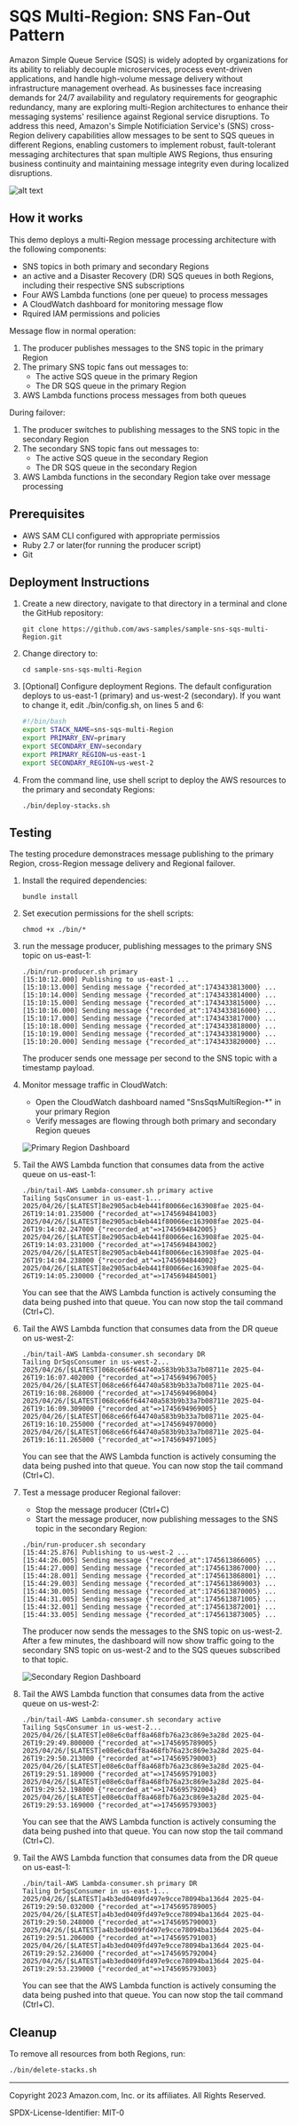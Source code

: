 # SQS Multi-Region: SNS Fan-Out Pattern

Amazon Simple Queue Service (SQS) is widely adopted by organizations for its ability to reliably decouple microservices, process event-driven applications, and handle high-volume message delivery without infrastructure management overhead. As businesses face increasing demands for 24/7 availability and regulatory requirements for geographic redundancy, many are exploring multi-Region architectures to enhance their messaging systems' resilience against Regional service disruptions. To address this need, Amazon's Simple Notificiation Service's (SNS) cross-Region delivery capabilities allow messages to be sent to SQS queues in different Regions, enabling customers to implement robust, fault-tolerant messaging architectures that span multiple AWS Regions, thus ensuring business continuity and maintaining message integrity even during localized disruptions.

![alt text](images/diagram.jpg)

## How it works

This demo deploys a multi-Region message processing architecture with the following components:
- SNS topics in both primary and secondary Regions
- an active and a Disaster Recovery (DR) SQS queues in both Regions, including their respective SNS subscriptions
- Four AWS Lambda functions (one per queue) to process messages
- A CloudWatch dashboard for monitoring message flow
- Rquired IAM permissions and policies


Message flow in normal operation:
1. The producer publishes messages to the SNS topic in the primary Region
2. The primary SNS topic fans out messages to:
    - The active SQS queue in the primary Region
    - The DR SQS queue in the primary Region
3. AWS Lambda functions process messages from both queues

During failover:
1. The producer switches to publishing messages to the SNS topic in the secondary Region
2. The secondary SNS topic fans out messages to:
    - The active SQS queue in the secondary Region
    - The DR SQS queue in the secondary Region
3. AWS Lambda functions in the secondary Region take over message processing

## Prerequisites
- AWS SAM CLI configured with appropriate permissios
- Ruby 2.7 or later(for running the producer script)
- Git

## Deployment Instructions
1. Create a new directory, navigate to that directory in a terminal and clone the GitHub repository:
    ```
    git clone https://github.com/aws-samples/sample-sns-sqs-multi-Region.git
    ```
1. Change directory to:
    ```
    cd sample-sns-sqs-multi-Region
    ```
1. [Optional] Configure deployment Regions. The default configuration deploys to us-east-1 (primary) and us-west-2 (secondary). If you want to change it, edit ./bin/config.sh, on lines 5 and 6:
    ```bash
    #!/bin/bash
    export STACK_NAME=sns-sqs-multi-Region
    export PRIMARY_ENV=primary
    export SECONDARY_ENV=secondary
    export PRIMARY_REGION=us-east-1
    export SECONDARY_REGION=us-west-2
    ```

1. From the command line, use shell script to deploy the AWS resources to the primary and secondaty Regions:
    ```
    ./bin/deploy-stacks.sh 
    ```

## Testing
The testing procedure demonstraces message publishing to the primary Region, cross-Region message delivery and Regional failover.

1. Install the required dependencies:
    ```
    bundle install
    ```
1. Set execution permissions for the shell scripts:
    ```
    chmod +x ./bin/*
    ```
1. run the message producer, publishing messages to the primary SNS topic on us-east-1:
    ```
    ./bin/run-producer.sh primary
    [15:10:12.000] Publishing to us-east-1 ...
    [15:10:13.000] Sending message {"recorded_at":1743433813000} ...
    [15:10:14.000] Sending message {"recorded_at":1743433814000} ...
    [15:10:15.000] Sending message {"recorded_at":1743433815000} ...
    [15:10:16.000] Sending message {"recorded_at":1743433816000} ...
    [15:10:17.000] Sending message {"recorded_at":1743433817000} ...
    [15:10:18.000] Sending message {"recorded_at":1743433818000} ...
    [15:10:19.000] Sending message {"recorded_at":1743433819000} ...
    [15:10:20.000] Sending message {"recorded_at":1743433820000} ...
    ```

    The producer sends one message per second to the SNS topic with a timestamp payload.

1. Monitor message traffic in CloudWatch:
   - Open the CloudWatch dashboard named "SnsSqsMultiRegion-*" in your primary Region
   - Verify messages are flowing through both primary and secondary Region queues
   
   ![Primary Region Dashboard](images/dashboard-primary.jpg)

1. Tail the AWS Lambda function that consumes data from the active queue on us-east-1:
    ```
    ./bin/tail-AWS Lambda-consumer.sh primary active
    Tailing SqsConsumer in us-east-1...
    2025/04/26/[$LATEST]8e2905acb4eb441f80066ec163908fae 2025-04-26T19:14:01.235000 {"recorded_at"=>1745694841003}
    2025/04/26/[$LATEST]8e2905acb4eb441f80066ec163908fae 2025-04-26T19:14:02.247000 {"recorded_at"=>1745694842005}
    2025/04/26/[$LATEST]8e2905acb4eb441f80066ec163908fae 2025-04-26T19:14:03.231000 {"recorded_at"=>1745694843002}
    2025/04/26/[$LATEST]8e2905acb4eb441f80066ec163908fae 2025-04-26T19:14:04.238000 {"recorded_at"=>1745694844002}
    2025/04/26/[$LATEST]8e2905acb4eb441f80066ec163908fae 2025-04-26T19:14:05.230000 {"recorded_at"=>1745694845001}
    ```

    You can see that the AWS Lambda function is actively consuming the data being pushed into that queue. You can now stop the tail command (Ctrl+C).

1. Tail the AWS Lambda function that consumes data from the DR queue on us-west-2:
    ```
    ./bin/tail-AWS Lambda-consumer.sh secondary DR
    Tailing DrSqsConsumer in us-west-2...
    2025/04/26/[$LATEST]068ce66f644740a583b9b33a7b08711e 2025-04-26T19:16:07.402000 {"recorded_at"=>1745694967005}
    2025/04/26/[$LATEST]068ce66f644740a583b9b33a7b08711e 2025-04-26T19:16:08.268000 {"recorded_at"=>1745694968004}
    2025/04/26/[$LATEST]068ce66f644740a583b9b33a7b08711e 2025-04-26T19:16:09.309000 {"recorded_at"=>1745694969005}
    2025/04/26/[$LATEST]068ce66f644740a583b9b33a7b08711e 2025-04-26T19:16:10.255000 {"recorded_at"=>1745694970000}
    2025/04/26/[$LATEST]068ce66f644740a583b9b33a7b08711e 2025-04-26T19:16:11.265000 {"recorded_at"=>1745694971005}
    ```

    You can see that the AWS Lambda function is actively consuming the data being pushed into that queue. You can now stop the tail command (Ctrl+C).

1. Test a message producer Regional failover:
   - Stop the message producer (Ctrl+C)
   - Start the message producer, now publishing messages to the SNS topic in the secondary Region:
    ```
    ./bin/run-producer.sh secondary
    [15:44:25.876] Publishing to us-west-2 ...
    [15:44:26.005] Sending message {"recorded_at":1745613866005} ...
    [15:44:27.000] Sending message {"recorded_at":1745613867000} ...
    [15:44:28.001] Sending message {"recorded_at":1745613868001} ...
    [15:44:29.003] Sending message {"recorded_at":1745613869003} ...
    [15:44:30.005] Sending message {"recorded_at":1745613870005} ...
    [15:44:31.005] Sending message {"recorded_at":1745613871005} ...
    [15:44:32.001] Sending message {"recorded_at":1745613872001} ...
    [15:44:33.005] Sending message {"recorded_at":1745613873005} ...
    ```

    The producer now sends the messages to the SNS topic on us-west-2. After a few minutes, the dashboard will now show traffic going to the secondary SNS topic on us-west-2 and to the SQS queues subscribed to that topic.

    ![Secondary Region Dashboard](images/dashboard-secondary.jpg)

1. Tail the AWS Lambda function that consumes data from the active queue on us-west-2:
    ```
    ./bin/tail-AWS Lambda-consumer.sh secondary active
    Tailing SqsConsumer in us-west-2...
    2025/04/26/[$LATEST]e08e6c0aff8a468fb76a23c869e3a28d 2025-04-26T19:29:49.800000 {"recorded_at"=>1745695789005}
    2025/04/26/[$LATEST]e08e6c0aff8a468fb76a23c869e3a28d 2025-04-26T19:29:50.213000 {"recorded_at"=>1745695790003}
    2025/04/26/[$LATEST]e08e6c0aff8a468fb76a23c869e3a28d 2025-04-26T19:29:51.189000 {"recorded_at"=>1745695791003}
    2025/04/26/[$LATEST]e08e6c0aff8a468fb76a23c869e3a28d 2025-04-26T19:29:52.198000 {"recorded_at"=>1745695792004}
    2025/04/26/[$LATEST]e08e6c0aff8a468fb76a23c869e3a28d 2025-04-26T19:29:53.169000 {"recorded_at"=>1745695793003}
    ```

    You can see that the AWS Lambda function is actively consuming the data being pushed into that queue. You can now stop the tail command (Ctrl+C).

1. Tail the AWS Lambda function that consumes data from the DR queue on us-east-1:
    ```
    ./bin/tail-AWS Lambda-consumer.sh primary DR
    Tailing DrSqsConsumer in us-east-1...
    2025/04/26/[$LATEST]a4b3ed0409fd497e9cce78094ba136d4 2025-04-26T19:29:50.032000 {"recorded_at"=>1745695789005}
    2025/04/26/[$LATEST]a4b3ed0409fd497e9cce78094ba136d4 2025-04-26T19:29:50.248000 {"recorded_at"=>1745695790003}
    2025/04/26/[$LATEST]a4b3ed0409fd497e9cce78094ba136d4 2025-04-26T19:29:51.206000 {"recorded_at"=>1745695791003}
    2025/04/26/[$LATEST]a4b3ed0409fd497e9cce78094ba136d4 2025-04-26T19:29:52.236000 {"recorded_at"=>1745695792004}
    2025/04/26/[$LATEST]a4b3ed0409fd497e9cce78094ba136d4 2025-04-26T19:29:53.239000 {"recorded_at"=>1745695793003}
    ```

    You can see that the AWS Lambda function is actively consuming the data being pushed into that queue. You can now stop the tail command (Ctrl+C).

## Cleanup
 
To remove all resources from both Regions, run:
```bash
./bin/delete-stacks.sh 
```

----
Copyright 2023 Amazon.com, Inc. or its affiliates. All Rights Reserved.

SPDX-License-Identifier: MIT-0
